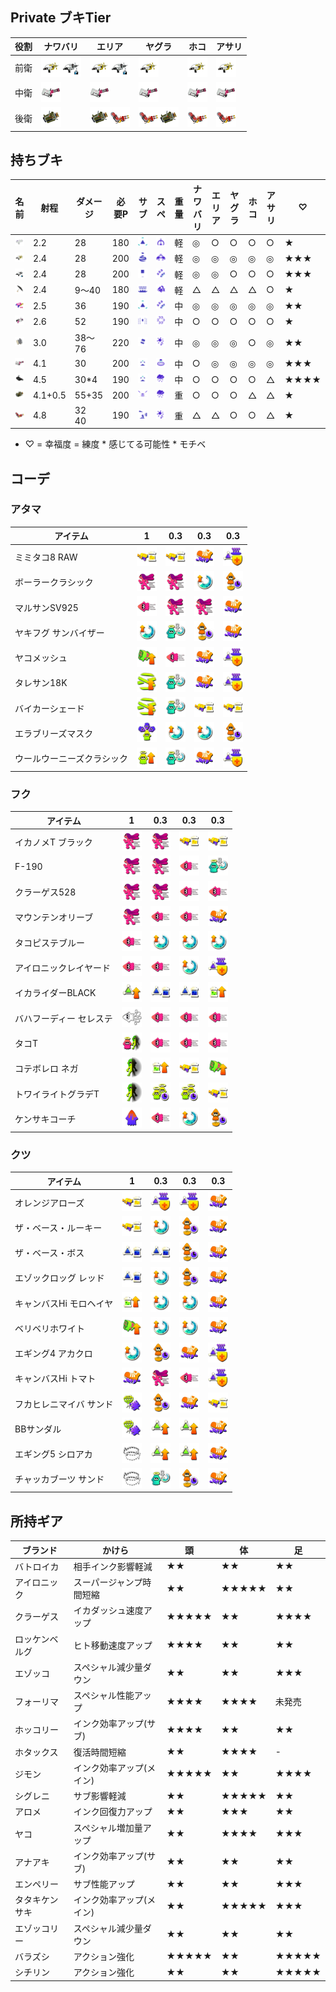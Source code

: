 ## Private ブキTier
|役割|ナワバリ|エリア|ヤグラ|ホコ|アサリ|
|-|-|-|-|-|-|
|前衛|<img src="./images/Splash-O-Matic.png" width="32px" alt="シャーカー" /><img src="./images/NeoSplash-O-Matic.webp" width="32px" alt="シマネ" />|<img src="./images/Splash-O-Matic.png" width="32px" alt="シャーカー" /><img src="./images/NeoSplash-O-Matic.webp" width="32px" alt="シマネ" />|<img src="./images/Splash-O-Matic.png" width="32px" alt="シャーカー" />|<img src="./images/Splash-O-Matic.png" width="32px" alt="シャーカー" />|<img src="./images/Splash-O-Matic.png" width="32px" alt="シャーカー" />|
|中衛|<img src="./images/HeavySplatling.png" width="32px" alt="バレル" />|<img src="./images/HeavySplatling.png" width="32px" alt="バレル" />|<img src="./images/HeavySplatling.png" width="32px" alt="バレル" />|<img src="./images/HeavySplatling.png" width="32px" alt="バレル" />|<img src="./images/HeavySplatling.png" width="32px" alt="バレル" />|
|後衛|<img src="./images/Explosher.png" width="32px" alt="エクス" />|<img src="./images/Explosher.png" width="32px" alt="エクス" /><img src="./images/HydraSplatling.png" width="32px" alt="ハイドラ" />|<img src="./images/HydraSplatling.png" width="32px" alt="ハイドラ" /><img src="./images/Explosher.png" width="32px" alt="エクス" />|<img src="./images/HydraSplatling.png" width="32px" alt="ハイドラ" />|<img src="./images/HydraSplatling.png" width="32px" alt="ハイドラ" />|

## 持ちブキ
|名前|射程|ダメージ|必要P|サブ|スペ|重量|ナワバリ|エリア|ヤグラ|ホコ|アサリ|♡|
|-|-|-|-|-|-|-|-|-|-|-|-|-|
|<img src="./images/SplattershotJr.png" width="32px" alt="わかば" />|2.2|28|180|<img src="images/SplatBomb.png" width="32px" alt="スプボ" />|<img src="images/BigBubbler.png" width="32px" alt="バリア" />|軽|◎|○|○|○|○|★|
|<img src="./images/Splash-O-Matic.png" width="32px" alt="シャーカー" />|2.4|28|200|<img src="images/BurstBomb.png" width="32px" alt="クイボ" />|<img src="images/CrabTank.png" width="32px" alt="カニ" />|軽|◎|◎|◎|◎|◎|★★★|
|<img src="./images/NeoSplash-O-Matic.webp" width="32px" alt="シマネ" />|2.4|28|200|<img src="images/SuctionBomb.png" width="32px" alt="キューバン" />|<img src="images/TripleInkstrike.png" width="32px" alt="トルネ" />|軽|◎|◎|○|○|○|★★★|
|<img src="./images/UndercoverBrella.png" width="32px" alt="スパイ" />|2.4|9〜40|180|<img src="images/InkMine.png" width="32px" alt="トラップ" />|<img src="images/Reefslider.png" width="32px" alt="サメ" />|軽|△|△|△|△|○|★|
|<img src="./images/TentatekSplattershot.png" width="32px" alt="スシコラ" />|2.5|36|190|<img src="images/SplatBomb.png" width="32px" alt="スプボ" />|<img src="images/TripleInkstrike.png" width="32px" alt="トルネ" />|中|◎|◎|◎|◎|◎|★★|
|<img src="./images/52Gal.png" width="32px" alt="52" />|2.6|52|190|<img src="images/SplashWall.png" width="32px" alt="シールド" />|<img src="images/KillerWail5.1.png" width="32px" alt="メガホン" />|中|○|○|○|○|○|★|
|<img src="./images/SloshingMachine.png" width="32px" alt="スクスロ" />|3.0|38〜76|220|<img src="images/FizzyBomb.png" width="32px" alt="タンサン" />|<img src="images/BooyahBomb.png" width="32px" alt="ナイスダマ" />|中|◎|◎|◎|○|◎|★★|
|<img src="./images/HeavySplatling.png" width="32px" alt="バレル" />|4.1|30|200|<img src="images/Sprinkler.png" width="32px" alt="スプリンクラー" />|<img src="images/WaveBreaker.png" width="32px" alt="ソナー" />|中|○|◎|◎|◎|◎|★★★|
|<img src="./images/Bloblobber.png" width="32px" alt="オフロ" />|4.5|30\*4|190|<img src="images/Sprinkler.png" width="32px" alt="スプリンクラー" />|<img src="images/InkStorm.png" width="32px" alt="アメ" />|中|○|○|○|○|△|★★★★|
|<img src="./images/Explosher.png" width="32px" alt="エクス" />|4.1+0.5|55+35|200|<img src="images/PointSensor.png" width="32px" alt="ポイセン" />|<img src="images/InkStorm.png" width="32px" alt="アメ" />|重|○|○|○|△|△|★|
|<img src="./images/HydraSplatling.png" width="32px" alt="ハイドラ" />|4.8|32<br>40|190|<img src="images/Autobomb.png" width="32px" alt="ロボム" />|<img src="images/BooyahBomb.png" width="32px" alt="ナイスダマ" />|重|△|△|○|○|△|★|

- ♡ = 幸福度 = 練度 * 感じてる可能性 * モチベ
## コーデ
### アタマ
|アイテム|1|0.3|0.3|0.3|
|-|-|-|-|-|
|ミミタコ8 RAW|<img src="./images/InkSaver(Main).webp" width="32px" alt="メイン効率" />|<img src="./images/InkSaver(Main).webp" width="32px" alt="メイン効率" />|<img src="./images/InkResistanceUp.webp" width="32px" alt="安全靴" />|<img src="./images/SubResistanceUp.webp" width="32px" alt="サブ減" />|
|ボーラークラシック|<img src="./images/RunSpeedUp.webp" width="32px" alt="ヒト速" />|<img src="./images/RunSpeedUp.webp" width="32px" alt="ヒト速" />|<img src="./images/SpecialChargeUp.webp" width="32px" alt="スペ増" />|<img src="./images/QuickSuperJump.webp" width="32px" alt="ジャン短" />|
|マルサンSV925|<img src="./images/SwimSpeedUp.webp" width="32px" alt="イカ速" />|<img src="./images/RunSpeedUp.webp" width="32px" alt="ヒト速" />|<img src="./images/RunSpeedUp.webp" width="32px" alt="ヒト速" />|<img src="./images/InkResistanceUp.webp" width="32px" alt="安全靴" />|
|ヤキフグ サンバイザー|<img src="./images/SpecialChargeUp.webp" width="32px" alt="スペ増" />|<img src="./images/SpecialSaver.webp" width="32px" alt="スペ減" />|<img src="./images/QuickSuperJump.webp" width="32px" alt="ジャン短" />|<img src="./images/InkResistanceUp.webp" width="32px" alt="安全靴" />|
|ヤコメッシュ|<img src="./images/SpecialPowerUp.webp" width="32px" alt="スペ性" />|<img src="./images/SwimSpeedUp.webp" width="32px" alt="イカ速" />|<img src="./images/InkResistanceUp.webp" width="32px" alt="安全靴" />|<img src="./images/SubResistanceUp.webp" width="32px" alt="サブ減" />|
|タレサン18K|<img src="./images/LastDitchEffort.webp" width="32px" alt="ラスパ" />|<img src="./images/SpecialSaver.webp" width="32px" alt="スペ減" />|<img src="./images/InkResistanceUp.webp" width="32px" alt="安全靴" />|<img src="./images/SubResistanceUp.webp" width="32px" alt="サブ減" />|
|バイカーシェード|<img src="./images/LastDitchEffort.webp" width="32px" alt="ラスパ" />|<img src="./images/SpecialSaver.webp" width="32px" alt="スペ減" />|<img src="./images/InkSaver(Main).webp" width="32px" alt="メイン効率" />|<img src="./images/InkSaver(Main).webp" width="32px" alt="メイン効率" />|
|エラブリーズマスク|<img src="./images/Tenacity.webp" width="32px" alt="逆境" />|<img src="./images/SpecialChargeUp.webp" width="32px" alt="スペ増" />|<img src="./images/SpecialChargeUp.webp" width="32px" alt="スペ増" />|<img src="./images/QuickSuperJump.webp" width="32px" alt="ジャン短" />|
|ウールウーニーズクラシック|<img src="./images/Comeback.webp" width="32px" alt="カムバ" />|<img src="./images/SpecialSaver.webp" width="32px" alt="スペ減" />|<img src="./images/InkResistanceUp.webp" width="32px" alt="安全靴" />|<img src="./images/SubResistanceUp.webp" width="32px" alt="サブ減" />|
### フク
|アイテム|1|0.3|0.3|0.3|
|-|-|-|-|-|
|イカノメT ブラック|<img src="./images/RunSpeedUp.webp" width="32px" alt="ヒト速" />|<img src="./images/RunSpeedUp.webp" width="32px" alt="ヒト速" />|<img src="./images/InkSaver(Main).webp" width="32px" alt="メイン効率" />|<img src="./images/InkSaver(Main).webp" width="32px" alt="メイン効率" />|
|F-190|<img src="./images/RunSpeedUp.webp" width="32px" alt="ヒト速" />|<img src="./images/RunSpeedUp.webp" width="32px" alt="ヒト速" />|<img src="./images/SwimSpeedUp.webp" width="32px" alt="イカ速" />|<img src="./images/SpecialSaver.webp" width="32px" alt="スペ減" />|
|クラーゲス528|<img src="./images/RunSpeedUp.webp" width="32px" alt="ヒト速" />|<img src="./images/RunSpeedUp.webp" width="32px" alt="ヒト速" />|<img src="./images/SwimSpeedUp.webp" width="32px" alt="イカ速" />|<img src="./images/SwimSpeedUp.webp" width="32px" alt="イカ速" />|
|マウンテンオリーブ|<img src="./images/RunSpeedUp.webp" width="32px" alt="ヒト速" />|<img src="./images/SwimSpeedUp.webp" width="32px" alt="イカ速" />|<img src="./images/SwimSpeedUp.webp" width="32px" alt="イカ速" />|<img src="./images/InkResistanceUp.webp" width="32px" alt="安全靴" />|
|タコピステブルー|<img src="./images/SwimSpeedUp.webp" width="32px" alt="イカ速" />|<img src="./images/SpecialChargeUp.webp" width="32px" alt="スペ増" />|<img src="./images/SpecialChargeUp.webp" width="32px" alt="スペ増" />|<img src="./images/SpecialChargeUp.webp" width="32px" alt="スペ増" />|
|アイロニックレイヤード|<img src="./images/SwimSpeedUp.webp" width="32px" alt="イカ速" />|<img src="./images/SwimSpeedUp.webp" width="32px" alt="イカ速" />|<img src="./images/SpecialChargeUp.webp" width="32px" alt="スペ増" />|<img src="./images/SubResistanceUp.webp" width="32px" alt="サブ減" />|
|イカライダーBLACK|<img src="./images/SubPowerUp.webp" width="32px" alt="サブ性" />|<img src="./images/InkSaver(Sub).webp" width="32px" alt="サブ効率" />|<img src="./images/InkSaver(Sub).webp" width="32px" alt="サブ効率" />|<img src="./images/InkRecoveryUp.webp" width="32px" alt="インク回復" />|
|バハフーディー セレステ|<img src="./images/NinjaSquid.webp" width="32px" alt="イカニン" />|<img src="./images/SwimSpeedUp.webp" width="32px" alt="イカ速" />|<img src="./images/SwimSpeedUp.webp" width="32px" alt="イカ速" />|<img src="./images/SwimSpeedUp.webp" width="32px" alt="イカ速" />|
|タコT|<img src="./images/Haunt.webp" width="32px" alt="リベンジ" />|<img src="./images/SwimSpeedUp.webp" width="32px" alt="イカ速" />|<img src="./images/SwimSpeedUp.webp" width="32px" alt="イカ速" />|<img src="./images/SwimSpeedUp.webp" width="32px" alt="イカ速" />|
|コテボレロ ネガ|<img src="./images/ThermalInk.webp" width="32px" alt="サーマル" />|<img src="./images/InkRecoveryUp.webp" width="32px" alt="インク回復" />|<img src="./images/InkSaver(Main).webp" width="32px" alt="メイン効率" />|<img src="./images/SpecialPowerUp.webp" width="32px" alt="スペ性" />|
|トワイライトグラデT|<img src="./images/ThermalInk.webp" width="32px" alt="サーマル" />|<img src="./images/QuickRespawn.webp" width="32px" alt="復短" />|<img src="./images/QuickRespawn.webp" width="32px" alt="復短" />|<img src="./images/InkSaver(Main).webp" width="32px" alt="メイン効率" />|
|ケンサキコーチ|<img src="./images/RespawnPunisher.webp" width="32px" alt="ペナアップ" />|<img src="./images/SwimSpeedUp.webp" width="32px" alt="イカ速" />|<img src="./images/SpecialChargeUp.webp" width="32px" alt="スペ" />|<img src="./images/QuickSuperJump.webp" width="32px" alt="スジャン" />|
### クツ
|アイテム|1|0.3|0.3|0.3|
|-|-|-|-|-|
|オレンジアローズ|<img src="./images/InkSaver(Main).webp" width="32px" alt="メイン効率" />|<img src="./images/SubResistanceUp.webp" width="32px" alt="サブ減" />|<img src="./images/SubResistanceUp.webp" width="32px" alt="サブ減" />|<img src="./images/InkResistanceUp.webp" width="32px" alt="安全靴" />|
|ザ・ベース・ルーキー|<img src="./images/InkSaver(Main).webp" width="32px" alt="メイン効率" />|<img src="./images/SpecialChargeUp.webp" width="32px" alt="スペ増" />|<img src="./images/QuickSuperJump.webp" width="32px" alt="ジャン短" />|<img src="./images/InkResistanceUp.webp" width="32px" alt="安全靴" />|
|ザ・ベース・ボス|<img src="./images/InkSaver(Sub).webp" width="32px" alt="サブ効率" />|<img src="./images/InkSaver(Sub).webp" width="32px" alt="サブ効率" />|<img src="./images/QuickSuperJump.webp" width="32px" alt="ジャン短" />|<img src="./images/InkResistanceUp.webp" width="32px" alt="安全靴" />|
|エゾックロッグ レッド|<img src="./images/InkSaver(Sub).webp" width="32px" alt="サブ効率" />|<img src="./images/SpecialChargeUp.webp" width="32px" alt="スペ増" />|<img src="./images/QuickSuperJump.webp" width="32px" alt="ジャン短" />|<img src="./images/InkResistanceUp.webp" width="32px" alt="安全靴" />|
|キャンバスHi モロヘイヤ|<img src="./images/InkRecoveryUp.webp" width="32px" alt="インク回復" />|<img src="./images/SpecialChargeUp.webp" width="32px" alt="スペ増" />|<img src="./images/SpecialChargeUp.webp" width="32px" alt="スペ増" />|<img src="./images/InkResistanceUp.webp" width="32px" alt="安全靴" />|
|ベリベリホワイト|<img src="./images/SpecialPowerUp.webp" width="32px" alt="スペ性" />|<img src="./images/SpecialChargeUp.webp" width="32px" alt="スペ増" />|<img src="./images/SpecialChargeUp.webp" width="32px" alt="スペ増" />|<img src="./images/InkResistanceUp.webp" width="32px" alt="安全靴" />|
|エギング4 アカクロ|<img src="./images/SpecialChargeUp.webp" width="32px" alt="スペ増" />|<img src="./images/QuickSuperJump.webp" width="32px" alt="ジャン短" />|<img src="./images/InkResistanceUp.webp" width="32px" alt="安全靴" />|<img src="./images/SubResistanceUp.webp" width="32px" alt="サブ減" />|
|キャンバスHi トマト|<img src="./images/InkResistanceUp.webp" width="32px" alt="安全靴" />|<img src="./images/RunSpeedUp.webp" width="32px" alt="ヒト速" />|<img src="./images/SwimSpeedUp.webp" width="32px" alt="イカ速" />|<img src="./images/SubResistanceUp.webp" width="32px" alt="サブ減" />|
|フカヒレニマイバ サンド|<img src="./images/ObjectShredder.webp" width="32px" alt="対物" />|<img src="./images/QuickSuperJump.webp" width="32px" alt="ジャン短" />|<img src="./images/InkResistanceUp.webp" width="32px" alt="安全靴" />|<img src="./images/InkSaver(Main).webp" width="32px" alt="メイン効率" />|
|BBサンダル|<img src="./images/ObjectShredder.webp" width="32px" alt="対物" />|<img src="./images/SubPowerUp.webp" width="32px" alt="サブ性" />|<img src="./images/SubPowerUp.webp" width="32px" alt="サブ性" />|<img src="./images/InkResistanceUp.webp" width="32px" alt="安全靴" />|
|エギング5 シロアカ|<img src="./images/StealthJump.webp" width="32px" alt="ステジャン" />|<img src="./images/SubPowerUp.webp" width="32px" alt="サブ性" />|<img src="./images/SubPowerUp.webp" width="32px" alt="サブ性" />|<img src="./images/InkResistanceUp.webp" width="32px" alt="安全靴" />|
|チャッカブーツ サンド|<img src="./images/StealthJump.webp" width="32px" alt="ステジャン" />|<img src="./images/SpecialSaver.webp" width="32px" alt="スペ減" />|<img src="./images/QuickSuperJump.webp" width="32px" alt="ジャン短" />|<img src="./images/InkResistanceUp.webp" width="32px" alt="安全靴" />|
## 所持ギア
|ブランド|かけら|頭|体|足|
|-|-|-|-|-|
|バトロイカ|相手インク影響軽減|★★|★★|★★|
|アイロニック|スーパージャンプ時間短縮|★★|★★★★★|★★|
|クラーゲス|イカダッシュ速度アップ|★★★★★|★★|★★★★|
|ロッケンベルグ|ヒト移動速度アップ|★★★★|★★|★★|
|エゾッコ|スペシャル減少量ダウン|★★|★★|★★★|
|フォーリマ|スペシャル性能アップ|★★★★|★★★★|未発売|
|ホッコリー|インク効率アップ(サブ)|★★★★|★★|★★|
|ホタックス|復活時間短縮|★★|★★★★|-|
|ジモン|インク効率アップ(メイン)|★★★★★|★★|★★★★|
|シグレニ|サブ影響軽減|★★|★★★★★|★★|
|アロメ|インク回復力アップ|★★|★★★|★★|
|ヤコ|スペシャル増加量アップ|★★|★★★★|★★★|
|アナアキ|インク効率アップ(サブ)|★★|★★|★★|
|エンペリー|サブ性能アップ|★★|★★|★★★|
|タタキケンサキ|インク効率アップ(メイン)|★★|★★★★★|★★★|
|エゾッコリー|スペシャル減少量ダウン|★★|★★|★★|
|バラズシ|アクション強化|★★★★★|★★|★★★★★|
|シチリン|アクション強化|★★|★★|★★★★★|